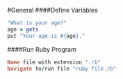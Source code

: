 #General
####Define Variables
```ruby
"What is your age?"
age = gets
put "Your age is #{age}."
```
####Run Ruby Program
```ruby
Name file with extension ".rb"
Navigate to/run file "ruby file.rb"
```
